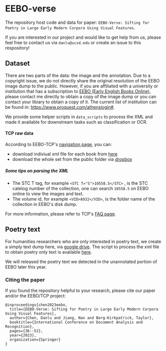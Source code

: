 # EEBO-verse

The repository host code and data for paper: `EEBO-Verse: Sifting for Poetry in Large Early Modern Corpora Using Visual Features`. 

If you are interested in our project and would like to get help from us, please feel free to contact us via `danlu@ucsd.edu` or create an issue to this respository!


## Dataset

There are two parts of the data: the image and the annotation. Due to a copyright issue, we do not directly share the original resolution of the EEBO image dump to the public. However, if you are affiliated with a university or institution that has a subscription to [EEBO (Early English Books Online)](https://about.proquest.com/en/products-services/eebo/), please contact me directly to obtain a copy of the image dump or you can contact your libiary to obtain a copy of it. The current list of institution can be found in: https://www.proquest.com/athenslogin#.

We provide some helper scripts in `data_scripts` to process the XML and made it available for downstream tasks such as classification or OCR.


#### TCP raw data

According to EEBO-TCP's [navigation page](https://textcreationpartnership.org/tcp-texts/eebo-tcp-collections-navigations/), you can: 
 - download indiviual xml file for each book from [here](https://github.com/Text-Creation-Partnership/EEBO-TCP-Collections-Navigations)
 - download the whole set from the public folder via [dropbox](https://www.dropbox.com/sh/pfx619wnjdck2lj/AAAeQjd_dv29oPymNoKJWfEYa?dl=0)

##### Some tips on parsing the XML
- The STC T tag, for example `<STC T="S">10558.5</STC>` , is the STC catelog number of the collection, one can search `10558.5` on EEBO online to view the images and text.
- The volume id, for example `<VID>8932</VID>`, is the folder name of the collection in EEBO's disk dump.

For more information, please refer to TCP's [FAQ page](https://textcreationpartnership.org/faq/).

## Poetry text

For humanities researchers who are only interested in poetry text, we create a simply text dump here, via [google drive](https://drive.google.com/drive/u/3/folders/1WvKKMU0kE2h5yDRfgChIGSOwgCoqpeNp). The script to process the xml file to obtain poetry only text is available [here](https://gist.github.com/taineleau/d123ca95d9da4abe58c789040d4790e3).

We will released the poetry text we detected in the unannotated portion of EEBO later this year.


### Citing the paper

If you found the repository helpful to your research, please cite our paper and/or the EEBO/TCP project:

```
@inproceedings{chen2023eebo,
  title={EEBO-Verse: Sifting for Poetry in Large Early Modern Corpora Using Visual Features},
  author={Chen, Danlu and Jiang, Nan and Berg-Kirkpatrick, Taylor},
  booktitle={International Conference on Document Analysis and Recognition},
  pages={36--52},
  year={2023},
  organization={Springer}
}
```

